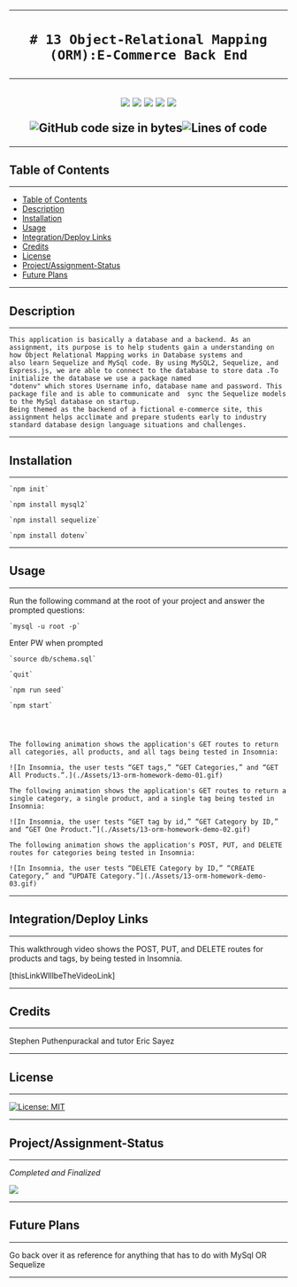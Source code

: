 <link rel="preconnect" href="https://fonts.googleapis.com">
<link rel="preconnect" href="https://fonts.gstatic.com" crossorigin>
<link href="https://fonts.googleapis.com/css2?family=IBM+Plex+Mono:ital@1&family=Nova+Mono&display=swap" rel="stylesheet">

***

<h1 align= "center" background color="black">

    # 13 Object-Relational Mapping (ORM):E-Commerce Back End

</h1>

***

<h2 align= "center">

 <img src="https://img.shields.io/badge/Javascript-yellow" />
    <img src="https://img.shields.io/badge/express-orange" />
    <img src="https://img.shields.io/badge/Sequelize-blue"  />
    <img src="https://img.shields.io/badge/mySQL-blue"  />
    <img src="https://img.shields.io/badge/dotenv-green" />

![GitHub code size in bytes](https://img.shields.io/github/languages/code-size/datfoosteve/E-Commerce-Omega?style=plastic)![Lines of code](https://img.shields.io/tokei/lines/github/datfoosteve/E-Commerce-Omega?style=plastic)

</h2>

***
## Table of Contents

***
- [Table of Contents](#table-of-contents)
- [Description](#description)
- [Installation](#installation)
- [Usage](#usage)
- [Integration/Deploy Links](#integrationdeploy-links)
- [Credits](#credits)
- [License](#license)
- [Project/Assignment-Status](#projectassignment-status)
- [Future Plans](#future-plans)

***
## Description

***

<link rel="preconnect" href="https://fonts.googleapis.com">
<link rel="preconnect" href="https://fonts.gstatic.com" crossorigin>
<link href="https://fonts.googleapis.com/css2?family=IBM+Plex+Mono:ital@1&family=Nova+Mono&display=swap" rel="stylesheet">



    This application is basically a database and a backend. As an assignment, its purpose is to help students gain a understanding on how Object Relational Mapping works in Database systems and 
    also learn Sequelize and MySql code. By using MySQL2, Sequelize, and Express.js, we are able to connect to the database to store data .To initialize the database we use a package named 
    "dotenv" which stores Username info, database name and password. This package file and is able to communicate and  sync the Sequelize models to the MySql database on startup.
    Being themed as the backend of a fictional e-commerce site, this assignment helps acclimate and prepare students early to industry standard database design language situations and challenges.

***
## Installation

***

    `npm init`

    `npm install mysql2`

    `npm install sequelize`

    `npm install dotenv`


***
## Usage

***

Run the following command at the root of your project and answer the prompted questions:

    `mysql -u root -p`

Enter PW when prompted

    `source db/schema.sql`

    `quit`

    `npm run seed`
    
    `npm start`


 

    The following animation shows the application's GET routes to return all categories, all products, and all tags being tested in Insomnia:

    ![In Insomnia, the user tests “GET tags,” “GET Categories,” and “GET All Products.”.](./Assets/13-orm-homework-demo-01.gif)

    The following animation shows the application's GET routes to return a single category, a single product, and a single tag being tested in Insomnia:

    ![In Insomnia, the user tests “GET tag by id,” “GET Category by ID,” and “GET One Product.”](./Assets/13-orm-homework-demo-02.gif)

    The following animation shows the application's POST, PUT, and DELETE routes for categories being tested in Insomnia:

    ![In Insomnia, the user tests “DELETE Category by ID,” “CREATE Category,” and “UPDATE Category.”](./Assets/13-orm-homework-demo-03.gif)

   
***
## Integration/Deploy Links

***

This walkthrough video shows the POST, PUT, and DELETE routes for products and tags, by being tested in Insomnia.

[thisLinkWIllbeTheVideoLink]

***
## Credits

***

Stephen Puthenpurackal and tutor Eric Sayez

***
## License

***

[![License: MIT](https://img.shields.io/badge/License-MIT-yellow.svg)](https://opensource.org/licenses/MIT)

***
## Project/Assignment-Status

***

*Completed and Finalized*

<img src="https://img.shields.io/github/last-commit/datfoosteve/E-Commerce-Omega" >

***
## Future Plans
***

Go back over it as reference for anything that has to do with MySql OR Sequelize
***
